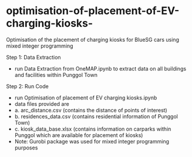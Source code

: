 # optimisation-of-placement-of-EV-charging-kiosks-
Optimisation of the placement of charging kiosks for BlueSG cars using mixed integer programming


Step 1: Data Extraction
 - run Data Extraction from OneMAP.ipynb to extract data on all buildings and facilities within Punggol Town


Step 2: Run Code
- run Optimisation of placement of EV charging kiosks.ipynb
- data files provided are
-  a. arc_distance.csv (contains the distance of points of interest)
-  b. residences_data.csv (contains residential information of Punggol Town)
-  c. kiosk_data_base.xlsx (contains information on carparks within Punggol which are available for placement of kiosks)
- Note: Gurobi package was used for mixed integer programming purposes
